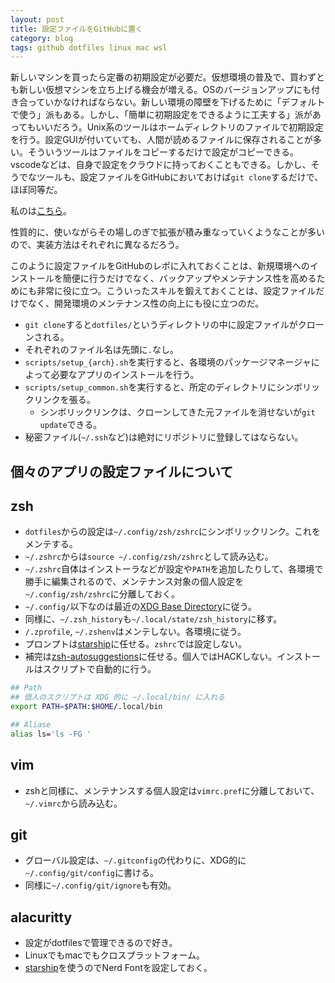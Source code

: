 ```yaml
---
layout: post
title: 設定ファイルをGitHubに置く
category: blog
tags: github dotfiles linux mac wsl
---
```


新しいマシンを買ったら定番の初期設定が必要だ。仮想環境の普及で、買わずとも新しい仮想マシンを立ち上げる機会が増える。OSのバージョンアップにも付き合っていかなければならない。新しい環境の障壁を下げるために「デフォルトで使う」派もある。しかし、「簡単に初期設定をできるように工夫する」派があってもいいだろう。Unix系のツールはホームディレクトリのファイルで初期設定を行う。設定GUIが付いていても、人間が読めるファイルに保存されることが多い。そういうツールはファイルをコピーするだけで設定がコピーできる。vscodeなどは、自身で設定をクラウドに持っておくこともできる。しかし、そうでなツールも、設定ファイルをGitHubにおいておけば`git clone`するだけで、ほぼ同等だ。


私のは[こちら](https://github.com/nkon/dotfiles)。

性質的に、使いながらその場しのぎで拡張が積み重なっていくようなことが多いので、実装方法はそれぞれに異なるだろう。

このように設定ファイルをGitHubのレポに入れておくことは、新規環境へのインストールを簡便に行うだけでなく、バックアップやメンテナンス性を高めるためにも非常に役に立つ。こういったスキルを鍛えておくことは、設定ファイルだけでなく、開発環境のメンテナンス性の向上にも役に立つのだ。

* `git clone`すると`dotfiles/`というディレクトリの中に設定ファイルがクローンされる。
* それぞれのファイル名は先頭に`.`なし。
* `scripts/setup_{arch}.sh`を実行すると、各環境のパッケージマネージャによって必要なアプリのインストールを行う。
* `scripts/setup_common.sh`を実行すると、所定のディレクトリにシンボリックリンクを張る。
    + シンボリックリンクは、クローンしてきた元ファイルを消せないが`git update`できる。
* 秘密ファイル(`~/.ssh`など)は絶対にリポジトリに登録してはならない。

## 個々のアプリの設定ファイルについて

## zsh

* `dotfiles`からの設定は`~/.config/zsh/zshrc`にシンボリックリンク。これをメンテする。
* `~/.zshrc`からは`source ~/.config/zsh/zshrc`として読み込む。
* `~/.zshrc`自体はインストーラなどが設定や`PATH`を追加したりして、各環境で勝手に編集されるので、メンテナンス対象の個人設定を`~/.config/zsh/zshrc`に分離しておく。
* `~/.config/`以下なのは最近の[XDG Base Directory](https://wiki.archlinux.jp/index.php/XDG_Base_Directory)に従う。
* 同様に、`~/.zsh_history`も`~/.local/state/zsh_history`に移す。
* `/.zprofile`, `~/.zshenv`はメンテしない。各環境に従う。
* プロンプトは[starship](https://nkon.github.io/Starship/)に任せる。`zshrc`では設定しない。
* 補完は[zsh-autosuggestions](https://github.com/zsh-users/zsh-autosuggestions)に任せる。個人ではHACKしない。インストールはスクリプトで自動的に行う。

```sh
## Path
## 個人のスクリプトは XDG 的に ~/.local/bin/ に入れる
export PATH=$PATH:$HOME/.local/bin

## Aliase
alias ls='ls -FG '
```

## vim

* zshと同様に、メンテナンスする個人設定は`vimrc.pref`に分離しておいて、`~/.vimrc`から読み込む。

## git

* グローバル設定は、`~/.gitconfig`の代わりに、XDG的に`~/.config/git/config`に書ける。
* 同様に`~/.config/git/ignore`も有効。

## alacuritty

* 設定がdotfilesで管理できるので好き。
* Linuxでもmacでもクロスプラットフォーム。
* [starship](https://nkon.github.io/Starship/)を使うのでNerd Fontを設定しておく。








